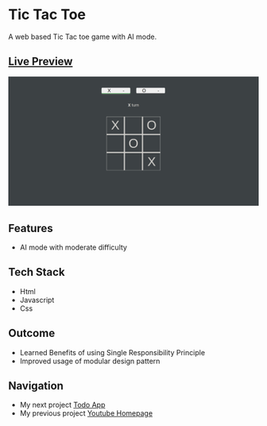# Tic Tac Toe 

A web based Tic Tac toe game with AI mode.

## [Live Preview](https://malihassandev.github.io/Tic-Tac-Toe)

![Tic Tac Toe Project demo picture](img/projectDemoimage.png)

## Features
- AI mode with moderate difficulty
## Tech Stack
- Html 
- Javascript
- Css
## Outcome
- Learned Benefits of using Single Responsibility Principle
- Improved usage of modular design pattern
## Navigation
- My next project [Todo App](https://malihassandev.github.io/To-Do-List)
- My previous project [Youtube Homepage](https://malihassandev.github.io/YouTube-Website)
